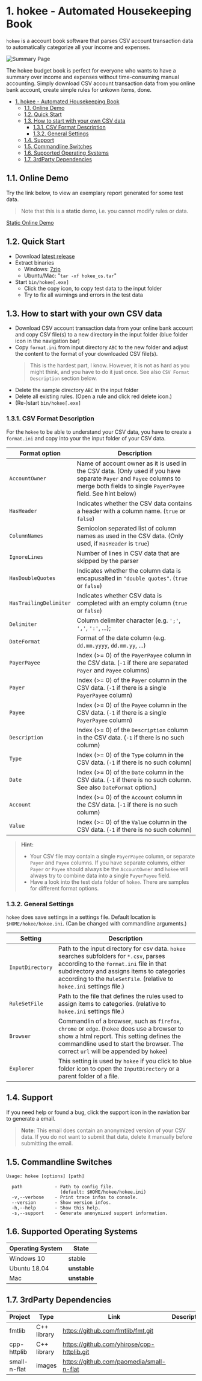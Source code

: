 # 1. hokee - Automated Housekeeping Book

``hokee`` is a account book software that parses CSV account transaction data to automatically categorize all your income and expenses.

![Summary Page](https://repository-images.githubusercontent.com/270410626/55b97b80-21d2-11eb-9593-a0704b888264)

The hokee budget book is perfect for everyone who wants to have a summary over income and expenses without time-consuming manual accounting. Simply download CSV account transaction data from you online bank account, create simple rules for unkown items, done.

- [1. hokee - Automated Housekeeping Book](#1-hokee---automated-housekeeping-book)
  - [1.1. Online Demo](#11-online-demo)
  - [1.2. Quick Start](#12-quick-start)
  - [1.3. How to start with your own CSV data](#13-how-to-start-with-your-own-csv-data)
    - [1.3.1. CSV Format Description](#131-csv-format-description)
    - [1.3.2. General Settings](#132-general-settings)
  - [1.4. Support](#14-support)
  - [1.5. Commandline Switches](#15-commandline-switches)
  - [1.6. Supported Operating Systems](#16-supported-operating-systems)
  - [1.7. 3rdParty Dependencies](#17-3rdparty-dependencies)

## 1.1. Online Demo

Try the link below, to view an exemplary report generated for some test data.

> Note that this is a **static** demo, i.e. you cannot modify rules or data.

[Static Online Demo](http://stephanschedler.github.io/hokee)

## 1.2. Quick Start

- Download [latest release](https://github.com/StephanSchedler/hokee/releases) 
- Extract binaries 
  - Windows:  [7zip](https://www.7-zip.org/download.html)
  - Ubuntu/Mac:  "``tar -xf hokee_os.tar``"
- Start ``bin/hokee[.exe]``
  - Click the copy icon, to copy test data to the input folder
  - Try to fix all warnings and errors in the test data

## 1.3. How to start with your own CSV data

- Download CSV account transaction data from your online bank account and copy CSV file(s) to a new directory in the input folder (blue folder icon in the navigation bar)
- Copy ``format.ini`` from input directory ``ABC`` to the new folder and adjust the content to the format of your downloaded CSV file(s). 
  > This is the hardest part, I know. However, it is not as hard as you might think, and you have to do it just once. See also ``CSV Format Description`` section below.
- Delete the sample directory ``ABC`` in the input folder
- Delete all existing rules. (Open a rule and click red delete icon.)
- (Re-)start ``bin/hokee[.exe]``

### 1.3.1. CSV Format Description

For the ``hokee`` to be able to understand your CSV data, you have to create a ``format.ini`` and copy into your the input folder of your CSV data.

Format option | Description
-- | --
``AccountOwner`` | Name of account owner as it is used in the CSV data. (Only used if you have separate ``Payer`` and ``Payee`` columns to merge both fields to single ``PayerPayee`` field. See hint below)
``HasHeader`` | Indicates whether the CSV data contains a header with a column name. (``true`` or ``false``)
``ColumnNames`` | Semicolon separated list of column names as used in the CSV data. (Only used, if ``HasHeader`` is ``true``)
``IgnoreLines`` | Number of lines in CSV data that are skipped by the parser 
``HasDoubleQuotes`` | Indicates whether the column data is encapusalted in ``"double quotes"``. (``true`` or ``false``)
``HasTrailingDelimiter`` | Indicates whether CSV data is completed with an empty column (``true`` or ``false``)
``Delimiter`` | Column delimiter character (e.g. ``';'``, ``','``, ``':'``, ...);
``DateFormat`` | Format of the date column (e.g. ``dd.mm.yyyy``, ``dd.mm.yy``, ...)
``PayerPayee`` | Index (>= 0) of the ``PayerPayee`` column in the CSV data. (``-1`` if there are separated ``Payer`` and ``Payee`` columns) 
``Payer`` | Index (>= 0) of the ``Payer`` column in the CSV data. (``-1`` if there is a single ``PayerPayee`` column) 
``Payee`` | Index (>= 0) of the ``Payee`` column in the CSV data. (``-1`` if there is a single ``PayerPayee`` column)
``Description`` | Index (>= 0) of the ``Description`` column in the CSV data. (``-1`` if there is no such column)
``Type`` | Index (>= 0) of the ``Type`` column in the CSV data. (``-1`` if there is no such column)
``Date`` | Index (>= 0) of the ``Date`` column in the CSV data. (``-1`` if there is no such column. See also ``DateFormat`` option.)
``Account`` | Index (>= 0) of the ``Account`` column in the CSV data. (``-1`` if there is no such column)
``Value`` | Index (>= 0) of the ``Value`` column in the CSV data. (``-1`` if there is no such column)

> **Hint:** <br>
> - Your CSV file may contain a single ``PayerPayee`` column, or separate ``Payer`` and ``Payee`` columns. If you have separate columns, either ``Payer`` or ``Payee`` should always be the ``AccountOwner`` and ``hokee`` will always try to combine data into a single ``PayerPayee`` field.
> - Have a look into the test data folder of ``hokee``. There are samples for different format options.

### 1.3.2. General Settings

``hokee`` does save settings in a settings file. Default location is ``$HOME/hokee/hokee.ini``. (Can be changed with commandline arguments.)

Setting | Description
-- | --
``InputDirectory`` | Path to the input directory for csv data. ``hokee`` searches subfolders for ``*.csv``, parses according to the ``format.ini`` file in that subdirectory and assigns items to categories according to the ``RuleSetFile``. (relative to ``hokee.ini`` settings file.)
``RuleSetFile`` | Path to the file that defines the rules used to assign items to categories. (relative to ``hokee.ini`` settings file.)
``Browser`` | Commandlin of a browser, such as ``firefox``, ``chrome`` or ``edge``. (``hokee`` does use a browser to show a html report. This setting defines the commandline used to start the browser. The correct ``url`` will be appended by ``hokee``) 
``Explorer`` | This setting is used by ``hokee`` if you click to blue folder icon to open the ``InputDirectory`` or a parent folder of a file.

## 1.4. Support

If you need help or found a bug, click the support icon in the naviation bar to generate a email.

> **Note**: This email does contain an anonymized version of your CSV data. If you do not want to submit that data, delete it manually before submitting the email.

## 1.5. Commandline Switches
```
Usage: hokee [options] [path]

  path            - Path to config file.
                    (default: $HOME/hokee/hokee.ini)
  -v,--verbose    - Print trace infos to console.
  --version       - Show version infos.
  -h,--help       - Show this help.
  -s,--support    - Generate anonymized support information.
```

## 1.6. Supported Operating Systems

Operating System | State
-- | --
Windows 10 | stable
Ubuntu 18.04 | **unstable**
Mac | **unstable**

## 1.7. 3rdParty Dependencies 

Project | Type |Link | Description
--- | --- | --- | ---
fmtlib | C++ library | https://github.com/fmtlib/fmt.git | 
cpp-httplib | C++ library | https://github.com/yhirose/cpp-httplib.git |
small-n-flat | images | https://github.com/paomedia/small-n-flat | 